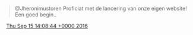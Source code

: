 > @Jheronimustoren Proficiat met de lancering van onze eigen website\! Een goed begin\.\.

<img src="../../media/tweet.ico" width="12" /> [Thu Sep 15 14:08:44 +0000 2016](https://twitter.com/DromerDenker/status/776422501744250880)